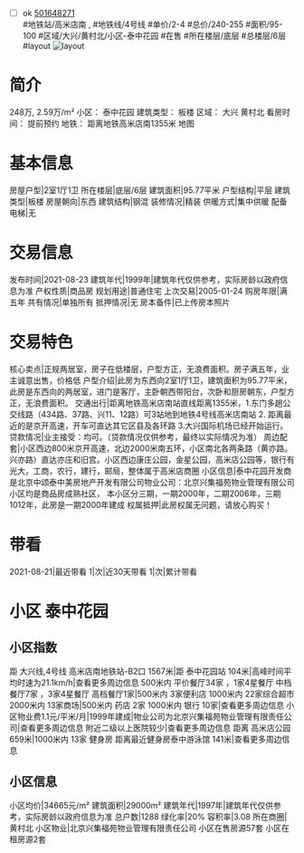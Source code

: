 - [ ] ok [501648271](https://bj.5i5j.com/ershoufang/501648271.html)  
 #地铁站/高米店南 ,  #地铁线/4号线
#单价/2-4 #总价/240-255 #面积/95-100   #区域/大兴/黄村北/小区-泰中花园 #在售 #所在楼层/底层 #总楼层/6层 #layout 
![layout](http://image2a.5i5j.com/bdir/layout/c2c920460fdf400eb9a828d950874a43.jpg_P5.jpg) 
# 简介 
 248万,  2.59万/m² 
小区： 泰中花园
建筑类型： 板楼
区域： 大兴 黄村北
看房时间： 提前预约
地铁： 距离地铁高米店南1355米 地图
# 基本信息 
 房屋户型|2室1厅1卫
所在楼层|底层/6层
建筑面积|95.77平米
户型结构|平层
建筑类型|板楼
房屋朝向|东西
建筑结构|钢混
装修情况|精装
供暖方式|集中供暖
配备电梯|无
# 交易信息 
 发布时间|2021-08-23
建筑年代|1999年|建筑年代仅供参考，实际房龄以政府信息为准
产权性质|商品房
规划用途|普通住宅
上次交易|2005-01-24
购房年限|满五年
共有情况|单独所有
抵押情况|无
房本备件|已上传房本照片
# 交易特色 
 核心卖点|正规两居室，房子在低楼层，户型方正，无浪费面积。房子满五年，业主诚意出售，价格低
户型介绍|此房为东西向2室1厅1卫，建筑面积为95.77平米，此房是东西向的两居室，进门是客厅，主卧朝西带阳台，次卧和厨房朝东，户型方正，无浪费面积。
交通出行|距离地铁高米店南站直线距离1355米，1.东门多趟公交线路（434路、37路、兴11、12路）可3站地到地铁4号线高米店南站 2. 距离最近的是京开高速，开车可直达其它区县及各环路 3.大兴国际机场已经开始运行。
贷款情况|业主接受：均可。（贷款情况仅供参考，最终以实际情况为准）
周边配套|小区西边800米京开高速，北边2000米南五环，小区南北各两条路（黄亦路。兴亦路）直达亦庄和旧宫。小区西边康庄公园，金星公园，高米店公园等，银行有光大，工商，农行，建行，邮局，整体属于高米店商圈
小区信息|泰中花园开发商是北京中颂泰中美房地产开发有限公司物业公司：北京兴集福苑物业管理有限公司 小区均是商品房成熟社区， 本小区分三期，一期2000年，二期2006年，三期1012年，此房是一期2000年建成
权属抵押|此房权属无问题，请放心购买！
# 带看 
 2021-08-21|最近带看	 1|次|近30天带看	 1|次|累计带看
# 小区 泰中花园
## 小区指数 
 距 大兴线,4号线 高米店南地铁站-B2口 1567米|距 泰中花园站 104米|高峰时间平均时速为21.1km/h|查看更多周边信息
500米内 平价餐厅34家 ，1家4星餐厅
中档餐厅7家 ，3家4星餐厅
高档餐厅1家|500米内 3家便利店
1000米内 22家综合超市
2000米内 13家商场|500米内 药店 2家
1000米内 银行 10家|查看更多周边信息
小区物业费1.1元/平米/月|1999年建成|物业公司为北京兴集福苑物业管理有限责任公司|查看更多周边信息
附近二级以上医院较少|查看更多周边信息
距离 高米店公园 659米|1000米内 13家 健身房
距离最近健身房泰中游泳馆 141米|查看更多周边信息
## 小区信息 
 小区均价|34665元/m²
建筑面积|29000m²
建筑年代|1997年|建筑年代仅供参考，实际房龄以政府信息为准
总户数|1288
绿化率|20%
容积率|3.08
所在商圈|黄村北
小区物业|北京兴集福苑物业管理有限责任公司
小区在售房源57套
小区在租房源2套
